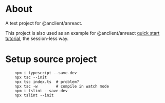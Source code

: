 # About

A test project for @anclient/anreact.

This project is also used as an example for @anclient/anreact
[quick start tutorial][def], the session-less way.

[def]: https://odys-z.github.io/Anclient/starter/client.html#js-quick-start

# Setup source project

```
    npm i typescript --save-dev
    npx tsc --init
    npx tsc index.ts  # problem?
    npx tsc -w        # compile in watch mode
    npm i tslint --save-dev
    npx tslint --init
```
